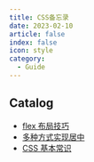 ```yaml
---
title: CSS备忘录
date: 2023-02-10
article: false
index: false
icon: style
category:
  - Guide
---
```


## Catalog

- [flex 布局技巧](FlexboxLayoutTechniques.md)
- [多种方式实现居中](DifferentMethodsToAchieveCentering.md)
- [CSS 基本常识](CSSFundamentals.md)
